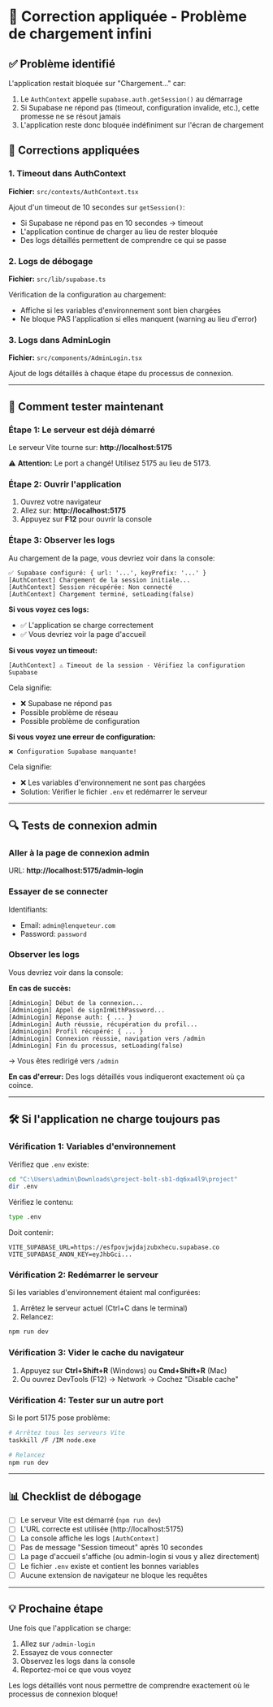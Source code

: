 # 🔧 Correction appliquée - Problème de chargement infini

## ✅ Problème identifié

L'application restait bloquée sur "Chargement..." car:
1. Le `AuthContext` appelle `supabase.auth.getSession()` au démarrage
2. Si Supabase ne répond pas (timeout, configuration invalide, etc.), cette promesse ne se résout jamais
3. L'application reste donc bloquée indéfiniment sur l'écran de chargement

## 🔧 Corrections appliquées

### 1. Timeout dans AuthContext

**Fichier:** `src/contexts/AuthContext.tsx`

Ajout d'un timeout de 10 secondes sur `getSession()`:
- Si Supabase ne répond pas en 10 secondes → timeout
- L'application continue de charger au lieu de rester bloquée
- Des logs détaillés permettent de comprendre ce qui se passe

### 2. Logs de débogage

**Fichier:** `src/lib/supabase.ts`

Vérification de la configuration au chargement:
- Affiche si les variables d'environnement sont bien chargées
- Ne bloque PAS l'application si elles manquent (warning au lieu d'error)

### 3. Logs dans AdminLogin

**Fichier:** `src/components/AdminLogin.tsx`

Ajout de logs détaillés à chaque étape du processus de connexion.

---

## 🧪 Comment tester maintenant

### Étape 1: Le serveur est déjà démarré

Le serveur Vite tourne sur: **http://localhost:5175**

⚠️ **Attention:** Le port a changé! Utilisez 5175 au lieu de 5173.

### Étape 2: Ouvrir l'application

1. Ouvrez votre navigateur
2. Allez sur: **http://localhost:5175**
3. Appuyez sur **F12** pour ouvrir la console

### Étape 3: Observer les logs

Au chargement de la page, vous devriez voir dans la console:

```
✅ Supabase configuré: { url: '...', keyPrefix: '...' }
[AuthContext] Chargement de la session initiale...
[AuthContext] Session récupérée: Non connecté
[AuthContext] Chargement terminé, setLoading(false)
```

**Si vous voyez ces logs:**
- ✅ L'application se charge correctement
- ✅ Vous devriez voir la page d'accueil

**Si vous voyez un timeout:**
```
[AuthContext] ⚠️ Timeout de la session - Vérifiez la configuration Supabase
```

Cela signifie:
- ❌ Supabase ne répond pas
- Possible problème de réseau
- Possible problème de configuration

**Si vous voyez une erreur de configuration:**
```
❌ Configuration Supabase manquante!
```

Cela signifie:
- ❌ Les variables d'environnement ne sont pas chargées
- Solution: Vérifier le fichier `.env` et redémarrer le serveur

---

## 🔍 Tests de connexion admin

### Aller à la page de connexion admin

URL: **http://localhost:5175/admin-login**

### Essayer de se connecter

Identifiants:
- Email: `admin@lenqueteur.com`
- Password: `password`

### Observer les logs

Vous devriez voir dans la console:

**En cas de succès:**
```
[AdminLogin] Début de la connexion...
[AdminLogin] Appel de signInWithPassword...
[AdminLogin] Réponse auth: { ... }
[AdminLogin] Auth réussie, récupération du profil...
[AdminLogin] Profil récupéré: { ... }
[AdminLogin] Connexion réussie, navigation vers /admin
[AdminLogin] Fin du processus, setLoading(false)
```

→ Vous êtes redirigé vers `/admin`

**En cas d'erreur:**
Des logs détaillés vous indiqueront exactement où ça coince.

---

## 🛠️ Si l'application ne charge toujours pas

### Vérification 1: Variables d'environnement

Vérifiez que `.env` existe:

```bash
cd "C:\Users\admin\Downloads\project-bolt-sb1-dq6xa4l9\project"
dir .env
```

Vérifiez le contenu:
```bash
type .env
```

Doit contenir:
```
VITE_SUPABASE_URL=https://esfpovjwjdajzubxhecu.supabase.co
VITE_SUPABASE_ANON_KEY=eyJhbGci...
```

### Vérification 2: Redémarrer le serveur

Si les variables d'environnement étaient mal configurées:

1. Arrêtez le serveur actuel (Ctrl+C dans le terminal)
2. Relancez:
```bash
npm run dev
```

### Vérification 3: Vider le cache du navigateur

1. Appuyez sur **Ctrl+Shift+R** (Windows) ou **Cmd+Shift+R** (Mac)
2. Ou ouvrez DevTools (F12) → Network → Cochez "Disable cache"

### Vérification 4: Tester sur un autre port

Si le port 5175 pose problème:

```bash
# Arrêtez tous les serveurs Vite
taskkill /F /IM node.exe

# Relancez
npm run dev
```

---

## 📊 Checklist de débogage

- [ ] Le serveur Vite est démarré (`npm run dev`)
- [ ] L'URL correcte est utilisée (http://localhost:5175)
- [ ] La console affiche les logs `[AuthContext]`
- [ ] Pas de message "Session timeout" après 10 secondes
- [ ] La page d'accueil s'affiche (ou admin-login si vous y allez directement)
- [ ] Le fichier `.env` existe et contient les bonnes variables
- [ ] Aucune extension de navigateur ne bloque les requêtes

---

## 💡 Prochaine étape

Une fois que l'application se charge:

1. Allez sur `/admin-login`
2. Essayez de vous connecter
3. Observez les logs dans la console
4. Reportez-moi ce que vous voyez

Les logs détaillés vont nous permettre de comprendre exactement où le processus de connexion bloque!
